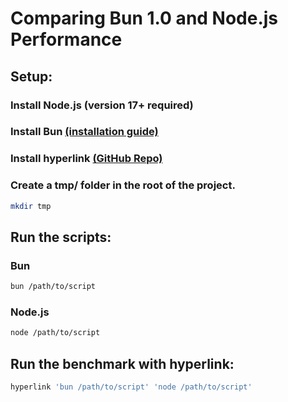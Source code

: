 # Comparing Bun 1.0 and Node.js Performance

## Setup:

### Install Node.js (version 17+ required)

### Install Bun [(installation guide)](https://bun.sh/docs/installation)

### Install hyperlink [(GitHub Repo)](https://github.com/sharkdp/hyperfine)

### Create a tmp/ folder in the root of the project.
```sh
mkdir tmp
```

## Run the scripts:
### Bun
```sh
bun /path/to/script
```

### Node.js
```sh
node /path/to/script
```

## Run the benchmark with hyperlink:
```sh
hyperlink 'bun /path/to/script' 'node /path/to/script'
```



